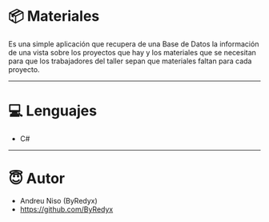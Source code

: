 # 📦 Materiales

Es una simple aplicación que recupera de una Base de Datos la información de una vista sobre los proyectos que hay y los materiales que se necesitan para que los trabajadores del taller sepan que materiales faltan para cada proyecto.

---

# 💻 Lenguajes

*   C#

---

# 😇 Autor

*   Andreu Niso (ByRedyx)
*   https://github.com/ByRedyx

